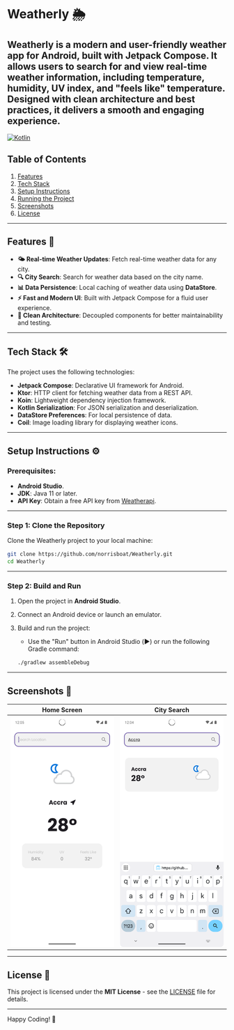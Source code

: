 
# Weatherly 🌦️
Weatherly is a modern and user-friendly weather app for Android, built with **Jetpack Compose**. It allows users to search for and view real-time weather information, including temperature, humidity, UV index, and "feels like" temperature. Designed with clean architecture and best practices, it delivers a smooth and engaging experience.
---

[![Kotlin](https://img.shields.io/badge/Kotlin-2.1.0-blue.svg?style=flat&logo=kotlin)](https://kotlinlang.org)

## Table of Contents

1. [Features](#features)
2. [Tech Stack](#tech-stack)
3. [Setup Instructions](#setup-instructions)
4. [Running the Project](#running-the-project)
5. [Screenshots](#screenshots)
6. [License](#license)

---

## Features 🚀

- **🌤 Real-time Weather Updates**: Fetch real-time weather data for any city.
- **🔍 City Search**: Search for weather data based on the city name.
- **📊 Data Persistence**: Local caching of weather data using **DataStore**.
- **⚡ Fast and Modern UI**: Built with Jetpack Compose for a fluid user experience.
- **🔧 Clean Architecture**: Decoupled components for better maintainability and testing.

---

## Tech Stack 🛠

The project uses the following technologies:

- **Jetpack Compose**: Declarative UI framework for Android.
- **Ktor**: HTTP client for fetching weather data from a REST API.
- **Koin**: Lightweight dependency injection framework.
- **Kotlin Serialization**: For JSON serialization and deserialization.
- **DataStore Preferences**: For local persistence of data.
- **Coil**: Image loading library for displaying weather icons.

---

## Setup Instructions ⚙️

### Prerequisites:
- **Android Studio**.
- **JDK**: Java 11 or later.
- **API Key**: Obtain a free API key from [Weatherapi](https://www.weatherapi.com).

---

### Step 1: Clone the Repository
Clone the Weatherly project to your local machine:

```bash
git clone https://github.com/norrisboat/Weatherly.git
cd Weatherly
```

---

### Step 2: Build and Run

1. Open the project in **Android Studio**.
2. Connect an Android device or launch an emulator.
3. Build and run the project:
    - Use the "Run" button in Android Studio (**▶️**) or run the following Gradle command:

   ```bash
   ./gradlew assembleDebug
   ```

---

## Screenshots 📱

| Home Screen                | City Search                 |
|----------------------------|-----------------------------|
| ![Home](media/Weather.png) | ![Search](media/Search.png) |

---

## License 📄

This project is licensed under the **MIT License** - see the [LICENSE](LICENSE) file for details.

---

Happy Coding! 🚀
